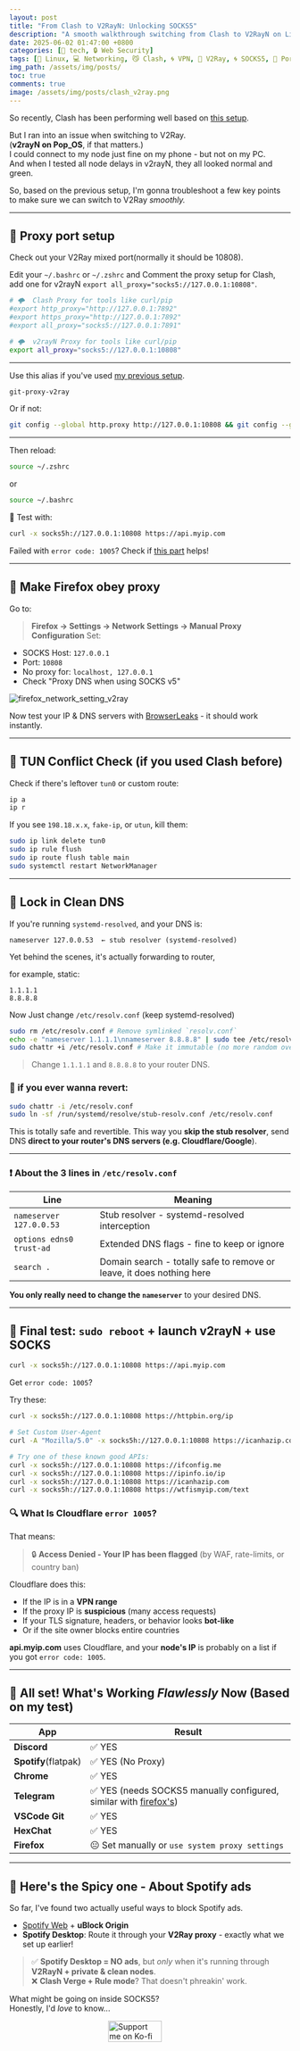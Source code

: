 ```yaml
---
layout: post
title: "From Clash to V2RayN: Unlocking SOCKS5"
description: "A smooth walkthrough switching from Clash to V2RayN on Linux: fixing port conflicts, bypassing ads on Spotify, and fine-tuning SOCKS5 proxy magic that just works."
date: 2025-06-02 01:47:00 +0800
categories: [🤖 tech, 🔒 Web Security]
tags: [🐧 Linux, 💻 Networking, 😼 Clash, 🌀 VPN, 🧦 V2Ray, 🌀 SOCKS5, 🚪 Port, 🧙 Git, 🔁 HTTP/HTTPS Proxy, 🕳️ SOCKS5, 🐞 Linux troubleshooting, 🎧 Spotify, 🖥️ CLI]
img_path: /assets/img/posts/
toc: true 
comments: true 
image: /assets/img/posts/clash_v2ray.png
---
```


So recently, Clash has been performing well based on [this setup](https://kay-a11y.github.io/posts/troubleshoot-clash-port/).

But I ran into an issue when switching to V2Ray.  
(**v2rayN on Pop_OS**, if that matters.)  
I could connect to my node just fine on my phone - but not on my PC.  
And when I tested all node delays in v2rayN, they all looked normal and green.

So, based on the previous setup, I'm gonna troubleshoot a few key points  
to make sure we can switch to V2Ray *smoothly.*

---

## 🚪 Proxy port setup

Check out your V2Ray mixed port(normally it should be 10808).

Edit your `~/.bashrc` or `~/.zshrc` and Comment the proxy setup for Clash, add one for v2rayN `export all_proxy="socks5://127.0.0.1:10808"`.

```bash
# 🌩  Clash Proxy for tools like curl/pip
#export http_proxy="http://127.0.0.1:7892"
#export https_proxy="http://127.0.0.1:7892"
#export all_proxy="socks5://127.0.0.1:7891"

# 🌩  v2rayN Proxy for tools like curl/pip
export all_proxy="socks5://127.0.0.1:10808"
```

---

Use this alias if you've used [my previous setup](https://kay-a11y.github.io/posts/troubleshoot-clash-port/#-solve-port-issues).

```bash
git-proxy-v2ray
```

Or if not:

```bash
git config --global http.proxy http://127.0.0.1:10808 && git config --global https.proxy http://127.0.0.1:10808
```

---

Then reload:

```bash
source ~/.zshrc
```

or

```bash
source ~/.bashrc
```

🧪 Test with:

```bash
curl -x socks5h://127.0.0.1:10808 https://api.myip.com
```

Failed with `error code: 1005`? Check if [this part](#-final-test-sudo-reboot--launch-v2rayn--use-socks) helps!

---

## 🦊 Make Firefox obey proxy

Go to:

> **Firefox → Settings → Network Settings → Manual Proxy Configuration**
> Set:

* SOCKS Host: `127.0.0.1`
* Port: `10808`
* No proxy for: `localhost, 127.0.0.1`
* Check "Proxy DNS when using SOCKS v5"

![firefox_network_setting_v2ray](/assets/img/posts/firefox_network_setting_v2ray.png)

Now test your IP & DNS servers with [BrowserLeaks](https://browserleaks.com/dns) - it should work instantly.

---

## 💢 TUN Conflict Check (if you used Clash before)

Check if there's leftover `tun0` or custom route:

```bash
ip a
ip r
```

If you see `198.18.x.x`, `fake-ip`, or `utun`, kill them:

```bash
sudo ip link delete tun0
sudo ip rule flush
sudo ip route flush table main
sudo systemctl restart NetworkManager
```

---

## 🧹 Lock in Clean DNS

If you're running `systemd-resolved`, and your DNS is:

```text
nameserver 127.0.0.53  ← stub resolver (systemd-resolved)
```

Yet behind the scenes, it's actually forwarding to router,

for example, static:

```text
1.1.1.1
8.8.8.8
```

Now Just change `/etc/resolv.conf` (keep systemd-resolved)

```bash
sudo rm /etc/resolv.conf # Remove symlinked `resolv.conf`
echo -e "nameserver 1.1.1.1\nnameserver 8.8.8.8" | sudo tee /etc/resolv.conf # Create static one
sudo chattr +i /etc/resolv.conf # Make it immutable (no more random override!)
```

> Change `1.1.1.1` and `8.8.8.8` to your router DNS.

### 🔄 if you ever wanna revert:

```bash
sudo chattr -i /etc/resolv.conf
sudo ln -sf /run/systemd/resolve/stub-resolv.conf /etc/resolv.conf
```

This is totally safe and revertible. This way you **skip the stub resolver**, send DNS **direct to your router's DNS servers (e.g. Cloudflare/Google**).

---

### ❗ About the 3 lines in `/etc/resolv.conf`

| Line                     | Meaning                                                               |
| ------------------------ | --------------------------------------------------------------------- |
| `nameserver 127.0.0.53`  | Stub resolver - systemd-resolved interception                         |
| `options edns0 trust-ad` | Extended DNS flags - fine to keep or ignore                           |
| `search .`               | Domain search - totally safe to remove or leave, it does nothing here |

**You only really need to change the `nameserver`** to your desired DNS.

---

## 🧪 Final test: `sudo reboot` + launch v2rayN + use SOCKS

```bash
curl -x socks5h://127.0.0.1:10808 https://api.myip.com
```

Get `error code: 1005`?

Try these:

```bash
curl -x socks5h://127.0.0.1:10808 https://httpbin.org/ip

# Set Custom User-Agent
curl -A "Mozilla/5.0" -x socks5h://127.0.0.1:10808 https://icanhazip.com

# Try one of these known good APIs:
curl -x socks5h://127.0.0.1:10808 https://ifconfig.me
curl -x socks5h://127.0.0.1:10808 https://ipinfo.io/ip
curl -x socks5h://127.0.0.1:10808 https://icanhazip.com
curl -x socks5h://127.0.0.1:10808 https://wtfismyip.com/text

```

### 🔍 What Is Cloudflare `error 1005`?

That means:

> 🔒 **Access Denied - Your IP has been flagged** (by WAF, rate-limits, or country ban)

Cloudflare does this:

* If the IP is in a **VPN range**
* If the proxy IP is **suspicious** (many access requests)
* If your TLS signature, headers, or behavior looks **bot-like**
* Or if the site owner blocks entire countries

**api.myip.com** uses Cloudflare, and your **node's IP** is probably on a list if you got `error code: 1005`.

---

## 🧠 All set! What's Working *Flawlessly* Now (Based on my test)

| App                           | Result                  |
| ----------------------------- | ----------------------- |
| **Discord**                   | ✅ YES                   |
| **Spotify**(flatpak)          | ✅ YES (No Proxy)         |
| **Chrome**                    | ✅ YES                   | 
| **Telegram**                  | ✅ YES (needs SOCKS5 manually configured, similar with [firefox's](#-make-firefox-obey-proxy)) |
| **VSCode Git**                | ✅ YES                   |
| **HexChat**                   | ✅ YES                   |
| **Firefox**                   | 😐 Set manually or `use system proxy settings` |

---

## 🎵 Here's the Spicy one - About Spotify ads

So far, I've found two actually useful ways to block Spotify ads.

* [Spotify Web](https://open.spotify.com/) + **uBlock Origin**  
* **Spotify Desktop**: Route it through your **V2Ray proxy** - exactly what we set up earlier!  

> ✅ **Spotify Desktop = NO ads**, but *only* when it's running through **V2RayN + private & clean nodes**.  
> ❌ **Clash Verge + Rule mode**? That doesn't phreakin' work.

What might be going on inside SOCKS5?  
Honestly, I'd *love* to know...

<div style="display: flex; justify-content: center; align-items: center; margin: 1em 0;">
  <div style="position: relative; display: inline-block; width: 150px; height: auto;">
    <img src="https://cdn.buymeacoffee.com/buttons/v2/default-yellow.png"
         alt="Support me on Ko-fi"
         width="150"
         loading="lazy"
         style="display: block; width: 80%; height: auto;">
    <div onclick="window.open('https://ko-fi.com/kikisec', '_blank')"
         style="position: absolute; top: 0; left: 0; width: 100%; height: 100%; background: transparent; cursor: pointer;">
    </div>
  </div>
</div>
